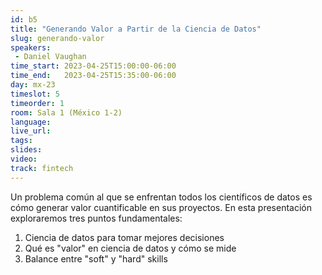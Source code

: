 ```yaml
---
id: b5
title: "Generando Valor a Partir de la Ciencia de Datos"
slug: generando-valor
speakers:
 - Daniel Vaughan
time_start: 2023-04-25T15:00:00-06:00
time_end:   2023-04-25T15:35:00-06:00
day: mx-23
timeslot: 5
timeorder: 1
room: Sala 1 (México 1-2)
language: 
live_url: 
tags:
slides: 
video: 
track: fintech
---
```


Un problema común al que se enfrentan todos los científicos de datos es cómo generar valor cuantificable en sus proyectos.  En esta presentación exploraremos tres puntos fundamentales:

1. Ciencia de datos para tomar mejores decisiones
2. Qué es "valor" en ciencia de datos y cómo se mide
3. Balance entre "soft" y "hard" skills